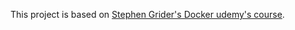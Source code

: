 This project is based on [Stephen Grider's Docker udemy's course](https://www.udemy.com/docker-and-kubernetes-the-complete-guide/).
